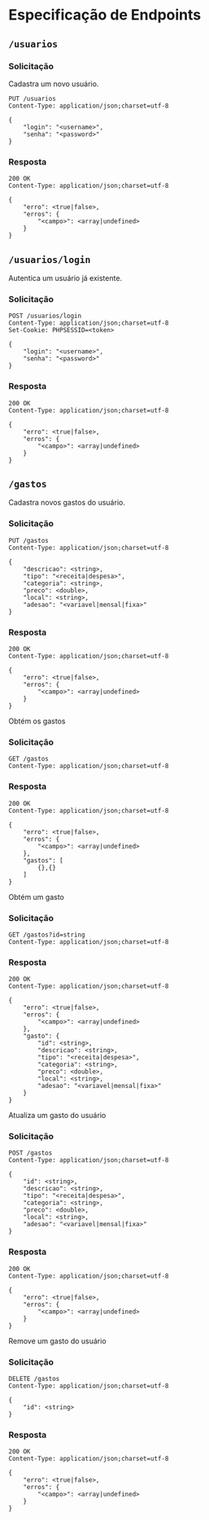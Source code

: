# Especificação de Endpoints

## `/usuarios`

### Solicitação

Cadastra um novo usuário.

    PUT /usuarios
    Content-Type: application/json;charset=utf-8

    {
        "login": "<username>",
        "senha": "<password>"
    }

### Resposta

    200 OK
    Content-Type: application/json;charset=utf-8

    {
        "erro": <true|false>,
        "erros": {
            "<campo>": <array|undefined>
        }
    }

## `/usuarios/login`

Autentica um usuário já existente.

### Solicitação

    POST /usuarios/login
    Content-Type: application/json;charset=utf-8
    Set-Cookie: PHPSESSID=<token>

    {
        "login": "<username>",
        "senha": "<password>"
    }

### Resposta

    200 OK
    Content-Type: application/json;charset=utf-8

    {
        "erro": <true|false>,
        "erros": {
            "<campo>": <array|undefined>
        }
    }

## `/gastos`

Cadastra novos gastos do usuário.

### Solicitação

    PUT /gastos
    Content-Type: application/json;charset=utf-8

    {
        "descricao": <string>,
        "tipo": "<receita|despesa>",
        "categoria": <string>,
        "preco": <double>,
        "local": <string>,
        "adesao": "<variavel|mensal|fixa>"
    }

### Resposta

    200 OK
    Content-Type: application/json;charset=utf-8

    {
        "erro": <true|false>,
        "erros": {
            "<campo>": <array|undefined>
        }
    }

Obtém os gastos

### Solicitação

    GET /gastos
    Content-Type: application/json;charset=utf-8


### Resposta

    200 OK
    Content-Type: application/json;charset=utf-8

    {
        "erro": <true|false>,
        "erros": {
            "<campo>": <array|undefined>
        },
        "gastos": [
            {},{}
        ]
    }
    

Obtém um gasto

### Solicitação

    GET /gastos?id=string
    Content-Type: application/json;charset=utf-8


### Resposta

    200 OK
    Content-Type: application/json;charset=utf-8

    {
        "erro": <true|false>,
        "erros": {
            "<campo>": <array|undefined>
        },
        "gasto": {
            "id": <string>,
            "descricao": <string>,
            "tipo": "<receita|despesa>",
            "categoria": <string>,
            "preco": <double>,
            "local": <string>,
            "adesao": "<variavel|mensal|fixa>"
        }
    }

Atualiza um gasto do usuário

### Solicitação

    POST /gastos
    Content-Type: application/json;charset=utf-8

    {
        "id": <string>,
        "descricao": <string>,
        "tipo": "<receita|despesa>",
        "categoria": <string>,
        "preco": <double>,
        "local": <string>,
        "adesao": "<variavel|mensal|fixa>"
    }

### Resposta

    200 OK
    Content-Type: application/json;charset=utf-8

    {
        "erro": <true|false>,
        "erros": {
            "<campo>": <array|undefined>
        }
    }
    
Remove um gasto do usuário

### Solicitação

    DELETE /gastos
    Content-Type: application/json;charset=utf-8

    {
        "id": <string>
    }

### Resposta

    200 OK
    Content-Type: application/json;charset=utf-8

    {
        "erro": <true|false>,
        "erros": {
            "<campo>": <array|undefined>
        }
    }
